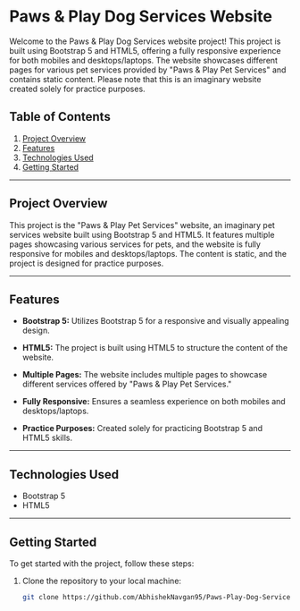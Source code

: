 # Paws & Play Dog Services Website

Welcome to the Paws & Play Dog Services website project! This project is built using Bootstrap 5 and HTML5, offering a fully responsive experience for both mobiles and desktops/laptops. The website showcases different pages for various pet services provided by "Paws & Play Pet Services" and contains static content. Please note that this is an imaginary website created solely for practice purposes.

## Table of Contents

1. [Project Overview](#project-overview)
2. [Features](#features)
3. [Technologies Used](#technologies-used)
4. [Getting Started](#getting-started)

---

## Project Overview

This project is the "Paws & Play Pet Services" website, an imaginary pet services website built using Bootstrap 5 and HTML5. It features multiple pages showcasing various services for pets, and the website is fully responsive for mobiles and desktops/laptops. The content is static, and the project is designed for practice purposes.

---

## Features

- **Bootstrap 5:** Utilizes Bootstrap 5 for a responsive and visually appealing design.

- **HTML5:** The project is built using HTML5 to structure the content of the website.

- **Multiple Pages:** The website includes multiple pages to showcase different services offered by "Paws & Play Pet Services."

- **Fully Responsive:** Ensures a seamless experience on both mobiles and desktops/laptops.

- **Practice Purposes:** Created solely for practicing Bootstrap 5 and HTML5 skills.

---

## Technologies Used

- Bootstrap 5
- HTML5

---

## Getting Started

To get started with the project, follow these steps:

1. Clone the repository to your local machine:

   ```bash
   git clone https://github.com/AbhishekNavgan95/Paws-Play-Dog-Services.git
